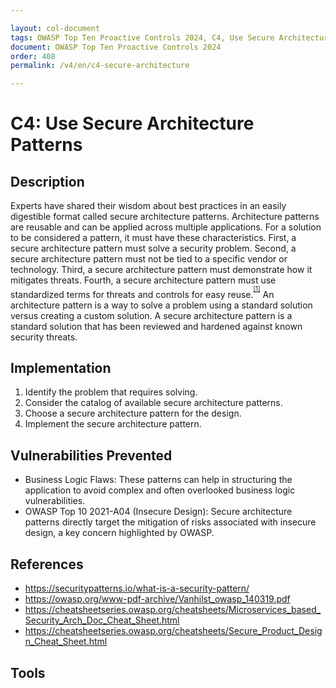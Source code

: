 ```yaml
---

layout: col-document
tags: OWASP Top Ten Proactive Controls 2024, C4, Use Secure Architecture Patterns
document: OWASP Top Ten Proactive Controls 2024
order: 408
permalink: /v4/en/c4-secure-architecture

---
```


# C4: Use Secure Architecture Patterns

## Description

Experts have shared their wisdom about best practices in an easily digestible format called secure architecture patterns. Architecture patterns are reusable and can be applied across multiple applications.
For a solution to be considered a pattern, it must have these characteristics. First, a secure architecture pattern must solve a security problem. Second, a secure architecture pattern must not be tied to a specific vendor or technology. Third, a secure architecture pattern must demonstrate how it mitigates threats. Fourth, a secure architecture pattern must use standardized terms for threats and controls for easy reuse.<sup><sup>[\[1\]](#footnote-1)</sup></sup>
An architecture pattern is a way to solve a problem using a standard solution versus creating a custom solution. A secure architecture pattern is a standard solution that has been reviewed and hardened against known security threats.

## Implementation

1. Identify the problem that requires solving.
2. Consider the catalog of available secure architecture patterns.
3. Choose a secure architecture pattern for the design.
4. Implement the secure architecture pattern.

## Vulnerabilities Prevented

- Business Logic Flaws: These patterns can help in structuring the application to avoid complex and often overlooked business logic vulnerabilities.
- OWASP Top 10 2021-A04 (Insecure Design): Secure architecture patterns directly target the mitigation of risks associated with insecure design, a key concern highlighted by OWASP.

## References

- <https://securitypatterns.io/what-is-a-security-pattern/>
- <https://owasp.org/www-pdf-archive/Vanhilst_owasp_140319.pdf>
- <https://cheatsheetseries.owasp.org/cheatsheets/Microservices_based_Security_Arch_Doc_Cheat_Sheet.html>
- <https://cheatsheetseries.owasp.org/cheatsheets/Secure_Product_Design_Cheat_Sheet.html>
## Tools
